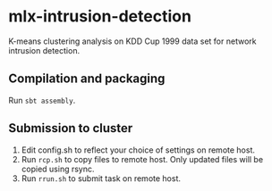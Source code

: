# mlx-intrusion-detection
K-means clustering analysis on KDD Cup 1999 data set for network intrusion detection.

## Compilation and packaging

Run `sbt assembly`.

## Submission to cluster

1. Edit config.sh to reflect your choice of settings on remote host.
2. Run `rcp.sh` to copy files to remote host.  Only updated files will be copied using rsync.
3. Run `rrun.sh` to submit task on remote host.
